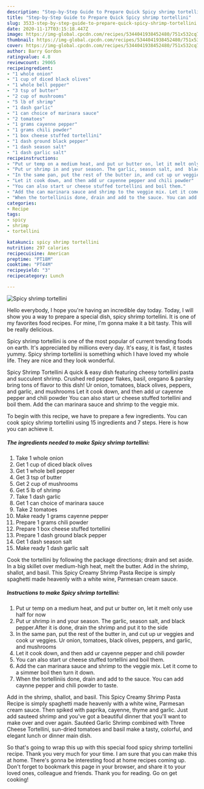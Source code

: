 ```yaml
---
description: "Step-by-Step Guide to Prepare Quick Spicy shrimp tortellini"
title: "Step-by-Step Guide to Prepare Quick Spicy shrimp tortellini"
slug: 3533-step-by-step-guide-to-prepare-quick-spicy-shrimp-tortellini
date: 2020-11-17T03:15:18.447Z
image: https://img-global.cpcdn.com/recipes/5344041938452480/751x532cq70/spicy-shrimp-tortellini-recipe-main-photo.jpg
thumbnail: https://img-global.cpcdn.com/recipes/5344041938452480/751x532cq70/spicy-shrimp-tortellini-recipe-main-photo.jpg
cover: https://img-global.cpcdn.com/recipes/5344041938452480/751x532cq70/spicy-shrimp-tortellini-recipe-main-photo.jpg
author: Barry Gordon
ratingvalue: 4.8
reviewcount: 29065
recipeingredient:
- "1 whole onion"
- "1 cup of diced black olives"
- "1 whole bell pepper"
- "3 tsp of butter"
- "2 cup of mushrooms"
- "5 lb of shrimp"
- "1 dash garlic"
- "1 can choice of marinara sauce"
- "2 tomatoes"
- "1 grams cayenne pepper"
- "1 grams chili powder"
- "1 box cheese stuffed tortellini"
- "1 dash ground black pepper"
- "1 dash season salt"
- "1 dash garlic salt"
recipeinstructions:
- "Put ur temp on a medium heat, and put ur butter on, let it melt only use half for now"
- "Put ur shrimp in and your season. The garlic, season salt, and  black pepper.After it is done, drain the shrimp and put it to the side"
- "In the same pan, put the rest of the butter in, and cut up ur veggies and cook ur veggies. Ur onion, tomatoes, black olives, peppers, and garlic, and mushrooms"
- "Let it cook down, and then add ur cayenne pepper and chili powder"
- "You can also start ur cheese stuffed tortellini and boil them."
- "Add the can marinara sauce and shrimp to the veggie mix. Let it come to a simmer boil then turn it down."
- "When the tortelliniis done, drain and add to the sauce. You can add caynne pepper and chili powder to taste."
categories:
- Recipe
tags:
- spicy
- shrimp
- tortellini

katakunci: spicy shrimp tortellini 
nutrition: 297 calories
recipecuisine: American
preptime: "PT18M"
cooktime: "PT44M"
recipeyield: "3"
recipecategory: Lunch

---
```



![Spicy shrimp tortellini](https://img-global.cpcdn.com/recipes/5344041938452480/751x532cq70/spicy-shrimp-tortellini-recipe-main-photo.jpg)

Hello everybody, I hope you're having an incredible day today. Today, I will show you a way to prepare a special dish, spicy shrimp tortellini. It is one of my favorites food recipes. For mine, I'm gonna make it a bit tasty. This will be really delicious.

Spicy shrimp tortellini is one of the most popular of current trending foods on earth. It's appreciated by millions every day. It's easy, it is fast, it tastes yummy. Spicy shrimp tortellini is something which I have loved my whole life. They are nice and they look wonderful.

Spicy Shrimp Tortellini A quick &amp; easy dish featuring cheesy tortellini pasta and succulent shrimp. Crushed red pepper flakes, basil, oregano &amp; parsley bring tons of flavor to this dish! Ur onion, tomatoes, black olives, peppers, and garlic, and mushrooms Let it cook down, and then add ur cayenne pepper and chili powder You can also start ur cheese stuffed tortellini and boil them. Add the can marinara sauce and shrimp to the veggie mix.


To begin with this recipe, we have to prepare a few ingredients. You can cook spicy shrimp tortellini using 15 ingredients and 7 steps. Here is how you can achieve it.

<!--inarticleads1-->

##### The ingredients needed to make Spicy shrimp tortellini:

1. Take 1 whole onion
1. Get 1 cup of diced black olives
1. Get 1 whole bell pepper
1. Get 3 tsp of butter
1. Get 2 cup of mushrooms
1. Get 5 lb of shrimp
1. Take 1 dash garlic
1. Get 1 can choice of marinara sauce
1. Take 2 tomatoes
1. Make ready 1 grams cayenne pepper
1. Prepare 1 grams chili powder
1. Prepare 1 box cheese stuffed tortellini
1. Prepare 1 dash ground black pepper
1. Get 1 dash season salt
1. Make ready 1 dash garlic salt


Cook the tortellini by following the package directions; drain and set aside. In a big skillet over medium-high heat, melt the butter. Add in the shrimp, shallot, and basil. This Spicy Creamy Shrimp Pasta Recipe is simply spaghetti made heavenly with a white wine, Parmesan cream sauce. 

<!--inarticleads2-->

##### Instructions to make Spicy shrimp tortellini:

1. Put ur temp on a medium heat, and put ur butter on, let it melt only use half for now
1. Put ur shrimp in and your season. The garlic, season salt, and  black pepper.After it is done, drain the shrimp and put it to the side
1. In the same pan, put the rest of the butter in, and cut up ur veggies and cook ur veggies. Ur onion, tomatoes, black olives, peppers, and garlic, and mushrooms
1. Let it cook down, and then add ur cayenne pepper and chili powder
1. You can also start ur cheese stuffed tortellini and boil them.
1. Add the can marinara sauce and shrimp to the veggie mix. Let it come to a simmer boil then turn it down.
1. When the tortelliniis done, drain and add to the sauce. You can add caynne pepper and chili powder to taste.


Add in the shrimp, shallot, and basil. This Spicy Creamy Shrimp Pasta Recipe is simply spaghetti made heavenly with a white wine, Parmesan cream sauce. Then spiked with paprika, cayenne, thyme and garlic. Just add sauteed shrimp and you&#39;ve got a beautiful dinner that you&#39;ll want to make over and over again. Sautéed Garlic Shrimp combined with Three Cheese Tortellini, sun-dried tomatoes and basil make a tasty, colorful, and elegant lunch or dinner main dish. 

So that's going to wrap this up with this special food spicy shrimp tortellini recipe. Thank you very much for your time. I am sure that you can make this at home. There's gonna be interesting food at home recipes coming up. Don't forget to bookmark this page in your browser, and share it to your loved ones, colleague and friends. Thank you for reading. Go on get cooking!
